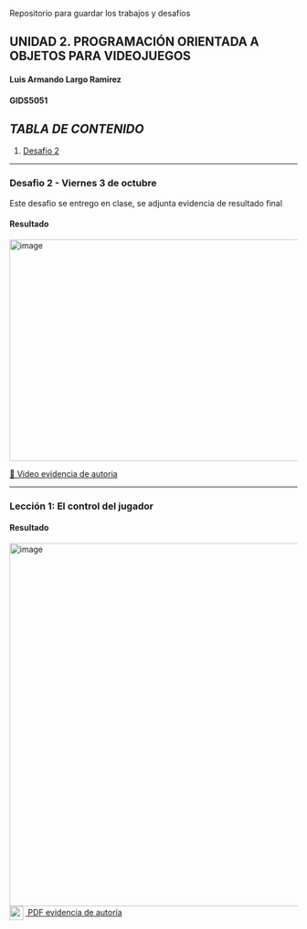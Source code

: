 Repositorio para guardar los trabajos y desafíos 

## UNIDAD 2. PROGRAMACIÓN ORIENTADA A OBJETOS PARA VIDEOJUEGOS

#### Luis Armando Largo Ramirez
#### GIDS5051

## ***TABLA DE CONTENIDO***
1. [Desafio 2 ](#desafio-2-viernes-3-de-octubre)

---

### Desafio 2 - Viernes 3 de octubre
Este desafio se entrego en clase, se adjunta evidencia de resultado final
#### Resultado
<img width="1272" height="388" alt="image" src="https://github.com/user-attachments/assets/ea398741-58ce-4dcb-9aed-0238f1aa61d9" />

[🎥 Video evidencia de autoria](https://drive.google.com/file/d/1_qFI1fgokiwE5Kf2iLjcbstcdQwGvo8k/view?usp=sharing)

---

### Lección 1: El control del jugador
#### Resultado

<img width="1269" height="636" alt="image" src="https://github.com/user-attachments/assets/7fc0da0e-5449-40af-8de0-f070d46e319e" />

<a href="https://drive.google.com/file/d/1GllRN0AGZ9umV73686p6CbgUaJFYvpvu/view?usp=sharing">
  <img src="https://upload.wikimedia.org/wikipedia/commons/8/87/PDF_file_icon.svg" width="24" style="vertical-align:middle; margin-right:4px;">
  PDF evidencia de autoría
</a>


